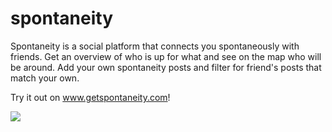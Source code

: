 # spontaneity

Spontaneity is a social platform that connects you spontaneously with friends. Get an overview of who is up for what and see on the map who will be around. Add your own spontaneity posts and filter for friend's posts that match your own.

Try it out on www.getspontaneity.com!

![](Spontaneity.gif)


